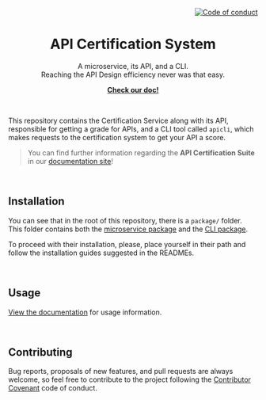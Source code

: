<!--
SPDX-FileCopyrightText: 2023 Inditex

SPDX-License-Identifier: Apache-2.0
-->

<p align="right">
    <a href="CODE_OF_CONDUCT.md"><img src="https://img.shields.io/badge/Contributor%20Covenant-2.1-4baaaa.svg" alt="Code of conduct"></a>
</p>

<p align="center">
    <h1 align="center">API Certification System</h1>
    <p align="center">A microservice, its API, and a CLI.<br>Reaching the API Design efficiency never was that easy.</p>
    <p align="center"><strong><a href="https://albalro.github.io">Check our doc!</a></strong></p>
    <br>
</p>

This repository contains the Certification Service along with its API, responsible for getting a grade for APIs, and a CLI tool called `apicli`, which makes requests to the certification system to get your API a score.

> You can find further information regarding the **API Certification Suite** in our [documentation site](https://albalro.github.io)!

<br>

## Installation

You can see that in the root of this repository, there is a `package/` folder. This folder contains both the [microservice package](/packages/certification-service) and the [CLI package](/packages/api-cli#apicli---cli).

To proceed with their installation, please, place yourself in their path and follow the installation guides suggested in the READMEs.

<br>

## Usage

[View the documentation](https://albalro.github.io) for usage information.

<br>

## Contributing

Bug reports, proposals of new features, and pull requests are always welcome, so feel free to contribute to the project following the [Contributor Covenant](http://contributor-covenant.org) code of conduct.
